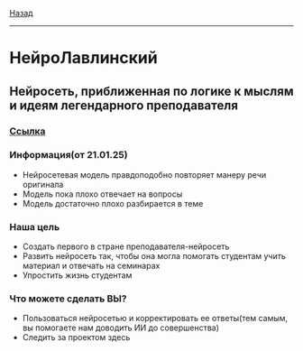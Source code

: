 [Назад](hist.md)
***
# НейроЛавлинский
## Нейросеть, приближенная по логике к мыслям и идеям легендарного преподавателя

### [Ссылка](https://character.ai/chat/FqWZzo3-p0dkKRPheQpxuXWICX0yuniCUFIdHucIoeQ)

### Информация(от 21.01.25)
+ Нейросетевая модель правдоподобно повторяет манеру речи оригинала
+ Модель пока плохо отвечает на вопросы
+ Модель достаточно плохо разбирается в теме

### Наша цель
+ Создать первого в стране преподавателя-нейросеть
+ Развить нейросеть так, чтобы она могла помогать студентам учить материал и отвечать на семинарах
+ Упростить жизнь студентам

### Что можете сделать ВЫ?
+ Пользоваться нейросетью и корректировать ее ответы(тем самым, вы помогаете нам доводить ИИ до совершенства)
+ Следить за проектом здесь

